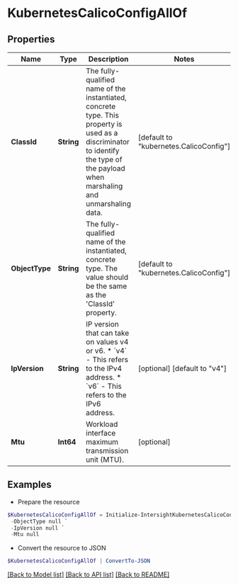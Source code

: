 # KubernetesCalicoConfigAllOf
## Properties

Name | Type | Description | Notes
------------ | ------------- | ------------- | -------------
**ClassId** | **String** | The fully-qualified name of the instantiated, concrete type. This property is used as a discriminator to identify the type of the payload when marshaling and unmarshaling data. | [default to "kubernetes.CalicoConfig"]
**ObjectType** | **String** | The fully-qualified name of the instantiated, concrete type. The value should be the same as the &#39;ClassId&#39; property. | [default to "kubernetes.CalicoConfig"]
**IpVersion** | **String** | IP version that can take on values v4 or v6. * &#x60;v4&#x60; - This refers to the IPv4 address. * &#x60;v6&#x60; - This refers to the IPv6 address. | [optional] [default to "v4"]
**Mtu** | **Int64** | Workload interface maximum transmission unit (MTU). | [optional] 

## Examples

- Prepare the resource
```powershell
$KubernetesCalicoConfigAllOf = Initialize-IntersightKubernetesCalicoConfigAllOf  -ClassId null `
 -ObjectType null `
 -IpVersion null `
 -Mtu null
```

- Convert the resource to JSON
```powershell
$KubernetesCalicoConfigAllOf | ConvertTo-JSON
```

[[Back to Model list]](../README.md#documentation-for-models) [[Back to API list]](../README.md#documentation-for-api-endpoints) [[Back to README]](../README.md)

